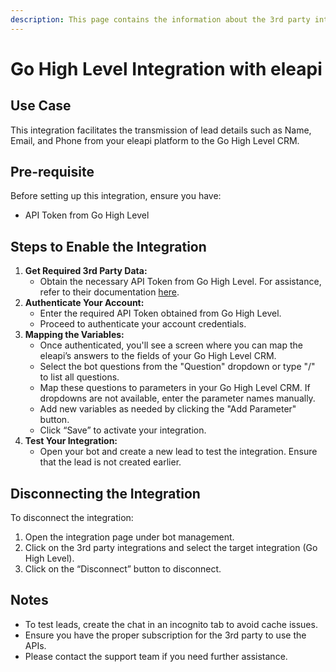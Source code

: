```yaml
---
description: This page contains the information about the 3rd party integrations.
---
```


# Go High Level Integration with eleapi

## Use Case

This integration facilitates the transmission of lead details such as Name, Email, and Phone from your eleapi platform to the Go High Level CRM.

## Pre-requisite

Before setting up this integration, ensure you have:

* API Token from Go High Level

## Steps to Enable the Integration

1. **Get Required 3rd Party Data:**
   * Obtain the necessary API Token from Go High Level. For assistance, refer to their documentation [here](https://pipedrive.readme.io/docs/how-to-find-the-api-token).
2. **Authenticate Your Account:**
   * Enter the required API Token obtained from Go High Level.
   * Proceed to authenticate your account credentials.
3. **Mapping the Variables:**
   * Once authenticated, you'll see a screen where you can map the eleapi’s answers to the fields of your Go High Level CRM.
   * Select the bot questions from the "Question" dropdown or type "/" to list all questions.
   * Map these questions to parameters in your Go High Level CRM. If dropdowns are not available, enter the parameter names manually.
   * Add new variables as needed by clicking the "Add Parameter" button.
   * Click “Save” to activate your integration.
4. **Test Your Integration:**
   * Open your bot and create a new lead to test the integration. Ensure that the lead is not created earlier.

## Disconnecting the Integration

To disconnect the integration:

1. Open the integration page under bot management.
2. Click on the 3rd party integrations and select the target integration (Go High Level).
3. Click on the “Disconnect” button to disconnect.

## Notes

* To test leads, create the chat in an incognito tab to avoid cache issues.
* Ensure you have the proper subscription for the 3rd party to use the APIs.
* Please contact the support team if you need further assistance.
